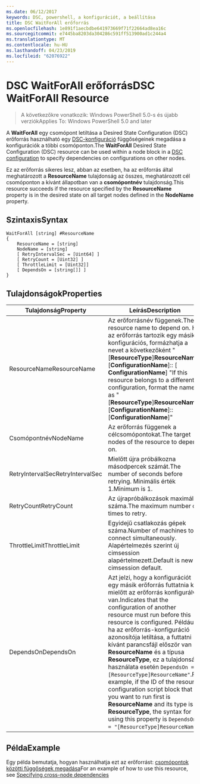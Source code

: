 ```yaml
---
ms.date: 06/12/2017
keywords: DSC, powershell, a konfigurációt, a beállítása
title: DSC WaitForAll erőforrás
ms.openlocfilehash: 1e891f1aecbdbe641973669f71f22664ad8ea16c
ms.sourcegitcommit: e7445ba8203da304286c591ff513900ad1c244a4
ms.translationtype: MT
ms.contentlocale: hu-HU
ms.lasthandoff: 04/23/2019
ms.locfileid: "62076922"
---
```

# <a name="dsc-waitforall-resource"></a><span data-ttu-id="d8529-103">DSC WaitForAll erőforrás</span><span class="sxs-lookup"><span data-stu-id="d8529-103">DSC WaitForAll Resource</span></span>

> <span data-ttu-id="d8529-104">A következőkre vonatkozik: Windows PowerShell 5.0-s és újabb verziók</span><span class="sxs-lookup"><span data-stu-id="d8529-104">Applies To: Windows PowerShell 5.0 and later</span></span>

<span data-ttu-id="d8529-105">A **WaitForAll** egy csomópont letiltása a Desired State Configuration (DSC) erőforrás használható egy [DSC-konfiguráció](../../../configurations/configurations.md) függőségeinek megadása a konfigurációk a többi csomóponton.</span><span class="sxs-lookup"><span data-stu-id="d8529-105">The **WaitForAll** Desired State Configuration (DSC) resource can be used within a node block in a [DSC configuration](../../../configurations/configurations.md) to specify dependencies on configurations on other nodes.</span></span>

<span data-ttu-id="d8529-106">Ez az erőforrás sikeres lesz, abban az esetben, ha az erőforrás által meghatározott a **ResourceName** tulajdonság az összes, meghatározott cél csomóponton a kívánt állapotban van a **csomópontnév** tulajdonság.</span><span class="sxs-lookup"><span data-stu-id="d8529-106">This resource succeeds if the resource specified by the **ResourceName** property is in the desired state on all target nodes defined in the **NodeName** property.</span></span>

## <a name="syntax"></a><span data-ttu-id="d8529-107">Szintaxis</span><span class="sxs-lookup"><span data-stu-id="d8529-107">Syntax</span></span>

```
WaitForAll [string] #ResourceName
{
    ResourceName = [string]
    NodeName = [string]
    [ RetryIntervalSec = [Uint64] ]
    [ RetryCount = [Uint32] ]
    [ ThrottleLimit = [Uint32]]
    [ DependsOn = [string[]] ]
}
```

## <a name="properties"></a><span data-ttu-id="d8529-108">Tulajdonságok</span><span class="sxs-lookup"><span data-stu-id="d8529-108">Properties</span></span>

|  <span data-ttu-id="d8529-109">Tulajdonság</span><span class="sxs-lookup"><span data-stu-id="d8529-109">Property</span></span>  |  <span data-ttu-id="d8529-110">Leírás</span><span class="sxs-lookup"><span data-stu-id="d8529-110">Description</span></span>   |
|---|---|
| <span data-ttu-id="d8529-111">ResourceName</span><span class="sxs-lookup"><span data-stu-id="d8529-111">ResourceName</span></span>| <span data-ttu-id="d8529-112">Az erőforrásnév függenek.</span><span class="sxs-lookup"><span data-stu-id="d8529-112">The resource name to depend on.</span></span> <span data-ttu-id="d8529-113">Ha az erőforrás tartozik egy másik konfigurációs, formázhatja a nevet a következőként "[__ResourceType__]__ResourceName__:: [__ConfigurationName__]:: [ __ConfigurationName__] "</span><span class="sxs-lookup"><span data-stu-id="d8529-113">If this resource belongs to a different configuration, format the name as "[__ResourceType__]__ResourceName__::[__ConfigurationName__]::[__ConfigurationName__]"</span></span>|
| <span data-ttu-id="d8529-114">Csomópontnév</span><span class="sxs-lookup"><span data-stu-id="d8529-114">NodeName</span></span>| <span data-ttu-id="d8529-115">Az erőforrás függenek a célcsomópontokat.</span><span class="sxs-lookup"><span data-stu-id="d8529-115">The target nodes of the resource to depend on.</span></span>|
| <span data-ttu-id="d8529-116">RetryIntervalSec</span><span class="sxs-lookup"><span data-stu-id="d8529-116">RetryIntervalSec</span></span>| <span data-ttu-id="d8529-117">Mielőtt újra próbálkozna másodpercek számát.</span><span class="sxs-lookup"><span data-stu-id="d8529-117">The number of seconds before retrying.</span></span> <span data-ttu-id="d8529-118">Minimális érték 1.</span><span class="sxs-lookup"><span data-stu-id="d8529-118">Minimum is 1.</span></span>|
| <span data-ttu-id="d8529-119">RetryCount</span><span class="sxs-lookup"><span data-stu-id="d8529-119">RetryCount</span></span>| <span data-ttu-id="d8529-120">Az újrapróbálkozások maximális száma.</span><span class="sxs-lookup"><span data-stu-id="d8529-120">The maximum number of times to retry.</span></span>|
| <span data-ttu-id="d8529-121">ThrottleLimit</span><span class="sxs-lookup"><span data-stu-id="d8529-121">ThrottleLimit</span></span>| <span data-ttu-id="d8529-122">Egyidejű csatlakozás gépek száma.</span><span class="sxs-lookup"><span data-stu-id="d8529-122">Number of machines to connect simultaneously.</span></span> <span data-ttu-id="d8529-123">Alapértelmezés szerint új cimsession alapértelmezett.</span><span class="sxs-lookup"><span data-stu-id="d8529-123">Default is new-cimsession default.</span></span>|
| <span data-ttu-id="d8529-124">DependsOn</span><span class="sxs-lookup"><span data-stu-id="d8529-124">DependsOn</span></span> | <span data-ttu-id="d8529-125">Azt jelzi, hogy a konfigurációt egy másik erőforrás futtatnia kell, mielőtt az erőforrás konfigurálva van.</span><span class="sxs-lookup"><span data-stu-id="d8529-125">Indicates that the configuration of another resource must run before this resource is configured.</span></span> <span data-ttu-id="d8529-126">Például, ha az erőforrás-konfiguráció azonosítója letiltása, a futtatni kívánt parancsfájl először van __ResourceName__ és a típusa __ResourceType__, ez a tulajdonság használata esetén `DependsOn = "[ResourceType]ResourceName"`.</span><span class="sxs-lookup"><span data-stu-id="d8529-126">For example, if the ID of the resource configuration script block that you want to run first is __ResourceName__ and its type is __ResourceType__, the syntax for using this property is `DependsOn = "[ResourceType]ResourceName"`.</span></span>|

## <a name="example"></a><span data-ttu-id="d8529-127">Példa</span><span class="sxs-lookup"><span data-stu-id="d8529-127">Example</span></span>

<span data-ttu-id="d8529-128">Egy példa bemutatja, hogyan használhatja ezt az erőforrást: [csomópontok közötti függőségek megadása](../../../configurations/crossNodeDependencies.md)</span><span class="sxs-lookup"><span data-stu-id="d8529-128">For an example of how to use this resource, see [Specifying cross-node dependencies](../../../configurations/crossNodeDependencies.md)</span></span>
